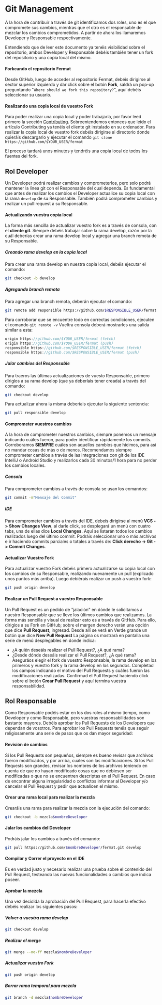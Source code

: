 # Git Management
A la hora de contribuir a través de git identificamos dos roles, uno es el que compromete sus cambios, mientras que el otro es el responsable de mezclar los cambios comprometidos.
A partir de ahora los llamaremos Developer y Responsable respectivamente.

Entendiendo que de leer este documento ya tenéis visibilidad sobre el repositorio, ambos Developer y Responsable debéis también tener un fork del repositorio y una copia local del mismo.

#### Forkeando el repositorio Fermat
Desde GitHub, luego de acceder al repositorio Fermat, debéis dirigirse al sector superior izquierdo y dar click sobre el botón **Fork**, saldrá un pop-up preguntando "`Where should we fork this repository?`", aquí debéis seleccionar su usuario.

#### Realizando una copia local de vuestro Fork
Para poder realizar una copia local y poder trabajarla, por favor leed primero la sección [Contributing](https://github.com/bitDubai/fermat/CONTRIBUTING.md).
Sobreentendemos entonces que leído el artículo Contributing ya tenéis el cliente git instalado en su ordenador.
Para realizar la copia local de vuestro fork debéis dirigirse al directorio donde quieráis descargarlo y ejecutar el comando ` git clone https://github.com/$YOUR_USER/fermat `

El proceso tardará unos minutos y tendréis una copia local de todos los fuentes del fork.

## Rol Developer
Un Developer podrá realizar cambios y comprometerlos, pero solo podrá mantener la línea git con el Responsable del cual dependa.
Es fundamental que antes de realizar los cambios el Developer actualice su copia local con la rama `develop` de su Responsable.
También podrá comprometer cambios y realizar un pull request a su Responsable.

#### Actualizando vuestra copia local
La forma más sencilla de actualizar vuestro fork es a través de consola, con el **cliente git**.
Siempre debéis trabajar sobre la rama develop, razón por la cuál deberías crear una rama develop local y agregar una branch remota de su Responsable.
##### Creando rama develop en la copia local
Para crear una rama develop en nuestra copia local, debéis ejecutar el comando:
```bash
git checkout -b develop
```
##### Agregando branch remota
Para agregar una branch remota, deberán ejecutar el comando:
```bash
git remote add responsible https://github.com/$RESPONSIBLE_USER/fermat 
```
Para corroborar que se encuentre todo en correctas condiciones, ejecuten el comando ` git remote -v `
Vueltra consola deberá mostrarles una salida similar a esta:
```js
origin https://github.com/$YOUR_USER/fermat (fetch)
origin https://github.com/$YOUR_USER/fermat (push)
responsible https://github.com/$RESPONSIBLE_USER/fermat (fetch)
responsible https://github.com/$RESPONSIBLE_USER/fermat (push)
```
##### Jalar cambios del Responsable
Para traeros las últimas actualizaciones de vuesto Responsable, primero dirigíos a su rama develop (que ya deberíais tener creada) a través del comando:
```bash
git checkout develop
```
Para actualizar ahora la misma deberíais ejecutar la siguiente sentencia:
```bash
git pull responsible develop 
```

#### Comprometer vuestros cambios
A la hora de comprometer nuestros cambios, siempre ponemos un mensaje indicando cuáles fueron, para poder identificar rápidamente los commits. Corroboramos **SIEMPRE** cuáles son aquellos cambios que hicimos, para así no mandar cosas de más o de menos.
Recomendamos siempre comprometer cambios a través de las integraciones con git de los IDE IntelliJ o Android Studio y realizarlos cada 30 minutos/1 hora para no perder los cambios locales.
##### Consola
Para comprometer cambios a través de consola se usan los comandos:
```bash
git commit -m"Mensaje del Commit"
```
##### IDE
Para comprometer cambios a través del IDE, debeís dirigirse al menú **VCS -> Show Changes View**, al darle click, se desplegará un menú con cuatro tabs, una de ellas dice **Local Changes**.
Aquí se listarán todos los cambios realizados luego del último commit. Podráis seleccionar uno o más archivos e ir haciendo commits parciales o totales a través de:
**Click derecho -> Git -> Commit Changes**.

#### Actualizar Vuestro Fork
Para actualizar vuestro Fork debéis primero actualizarse su copia local con los cambios de su Responsable, realizando nuevamente un pull (explicado unos puntos más arriba).
Luego debiérais realizar un push a vuestro fork:
```bash
git push origin develop
```

#### Realizar un Pull Request a vuestro Responsable
Un Pull Request es un pedido de "jalación" en dónde le solicitamos a nuestro Responsable que se lleve los últimos cambios que realizamos.
La forma más sencilla y visual de realizar esto es a través de GitHub.
Para ello, dirigíos a su Fork en GitHub; sobre el margen derecho verán una opción que dice **Pull Request**, ingresad.
Desde allí se verá en Verde grande un botón que dice **New Pull Request**
La página os mostrará en pantalla una serie de menú desplegables en donde indica:
* ¿A quién deseáis realizar el Pull Request?, ¿A qué rama?
* ¿Desde dónde deseáis realizar el Pull Request?, ¿A qué rama?
Aseguráos elegir el fork de vuestro Responsable, la rama develop en los primeros y vuestro fork y la rama develop en los segundos.
Completad los campos indicando el motivo del Pull Requests y cuáles fueron las modificaciones realizadas.
Confirmad el Pull Request haciendo click sobre el botón **Crear Pull Request** y aquí termina vuestra responsabilidad.

## Rol Responsable
Como Responsable podéis estar en los dos roles al mismo tiempo, como Developer y como Responsable, pero vuestras responsabilidades son bastante mayores.
Debéis aprobar los Pull Requests de los Developers que dependan de vosotros.
Para aprobar los Pull Requests tenéis que seguir religiosamente una serie de pasos que os dan mayor seguridad:

#### Revisión de cambios
Si los Pull Requests son pequeños, siempre es bueno revisar que archivos fueron modificados, y por arriba, cuales son las modificaciones.
Si los Pull Requests son grandes, revisar los nombres de los archivos teniendo en cuenta de que no hayan modificado cosas que no debiesen ser modificadas o que no se encuentren descriptas en el Pull Request.
En caso de encontrar alguna irregularidad o conflictos informar al Developer y/o cancelar el Pull Request y pedir que actualicen el mismo.

#### Crear una rama local para realizar la mezcla
Crearáis una rama para realizar la mezcla con la ejecución del comando:
```bash
git checkout -b mezcla$nombreDeveloper
```

#### Jalar los cambios del Developer
Podráis jalar los cambios a través del comando:
```bash
git pull https://github.com/$nombreDeveloper/fermat.git develop
```

#### Compilar y Correr el proyecto en el IDE
Es en verdad justo y necesario realizar una prueba sobre el contenido del Pull Request, testeando las nuevas funcionalidades o cambios que indica poseer.

#### Aprobar la mezcla
Una vez decidida la aprobación del Pull Request, para hacerla efectivo debéis realizar los siguientes pasos:
##### Volver a vuestra rama develop
```bash
git checkout develop
```
##### Realizar el merge
```bash
git merge --no-ff mezcla$nombreDeveloper
```
##### Actualizar vuestro Fork
```bash
git push origin develop
```
##### Borrar rama temporal para mezcla
```bash
git branch -d mezcla$nombreDeveloper
```

